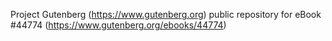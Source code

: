 Project Gutenberg (https://www.gutenberg.org) public repository for eBook #44774 (https://www.gutenberg.org/ebooks/44774)
